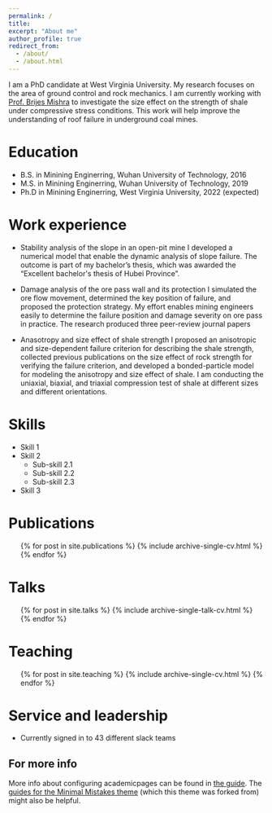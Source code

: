 ```yaml
---
permalink: /
title: 
excerpt: "About me"
author_profile: true
redirect_from: 
  - /about/
  - /about.html
---
```


I am a PhD candidate at West Virginia University. My research focuses on the area of ground control and rock mechanics. I am currently working with [Prof. Brijes Mishra](https://faculty.utah.edu/u6040186-BRIJES_MISHRA/hm/index.hml) to investigate the size effect on the strength of shale under compressive stress conditions. This work will help improve the understanding of roof failure in underground coal mines. 

Education
======
* B.S. in Minining Enginerring, Wuhan University of Technology, 2016
* M.S. in Minining Enginerring, Wuhan University of Technology, 2019
* Ph.D in Minining Enginerring, West Virginia University, 2022 (expected)

Work experience
======
* Stability analysis of the slope in an open-pit mine 
  I developed a numerical model that enable the dynamic analysis of slope failure. The outcome is part of my bachelor’s thesis, which was awarded the “Excellent bachelor's thesis of Hubei Province”.

* Damage analysis of the ore pass wall and its protection 
  I simulated the ore flow movement, determined the key position of failure, and proposed the protection strategy. My effort enables mining engineers easily to determine the failure position and damage severity on ore pass in practice. The research produced three peer-review journal papers
  
* Anasotropy and size effect of shale strength
  I proposed an anisotropic and size-dependent failure criterion for describing the shale strength, collected previous publications on the size effect of rock strength for verifying the failure criterion, and developed a bonded-particle model for modeling the anisotropy and size effect of shale. I am conducting the uniaxial, biaxial, and triaxial compression test of shale at different sizes and different orientations. 
  
Skills
======
* Skill 1
* Skill 2
  * Sub-skill 2.1
  * Sub-skill 2.2
  * Sub-skill 2.3
* Skill 3

Publications
======
  <ul>{% for post in site.publications %}
    {% include archive-single-cv.html %}
  {% endfor %}</ul>
  
Talks
======
  <ul>{% for post in site.talks %}
    {% include archive-single-talk-cv.html %}
  {% endfor %}</ul>
  
Teaching
======
  <ul>{% for post in site.teaching %}
    {% include archive-single-cv.html %}
  {% endfor %}</ul>
  
Service and leadership
======
* Currently signed in to 43 different slack teams


For more info
------
More info about configuring academicpages can be found in [the guide](https://academicpages.github.io/markdown/). The [guides for the Minimal Mistakes theme](https://mmistakes.github.io/minimal-mistakes/docs/configuration/) (which this theme was forked from) might also be helpful.
